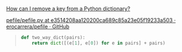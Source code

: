 [How can I remove a key from a Python dictionary?](https://stackoverflow.com/questions/11277432/how-can-i-remove-a-key-from-a-python-dictionary)

[pefile/pefile.py at e3514208aa120200ca689c85a23e05f19233a503 · erocarrera/pefile · GitHub](https://github.com/erocarrera/pefile/blob/e3514208aa120200ca689c85a23e05f19233a503/pefile.py#L136-L137)

> ```python
> def two_way_dict(pairs):
>     return dict([(e[1], e[0]) for e in pairs] + pairs)
> ```